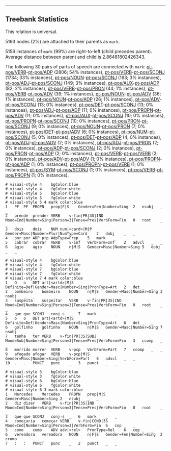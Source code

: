 

--------------------------------------------------------------------------------

## Treebank Statistics

This relation is universal.

5193 nodes (2%) are attached to their parents as `mark`.

5156 instances of `mark` (99%) are right-to-left (child precedes parent).
Average distance between parent and child is 2.86481802426343.

The following 30 pairs of parts of speech are connected with `mark`: [pt-pos/VERB]()-[pt-pos/ADP]() (2806; 54% instances), [pt-pos/VERB]()-[pt-pos/SCONJ]() (1734; 33% instances), [pt-pos/NOUN]()-[pt-pos/SCONJ]() (163; 3% instances), [pt-pos/ADJ]()-[pt-pos/SCONJ]() (149; 3% instances), [pt-pos/AUX]()-[pt-pos/ADP]() (82; 2% instances), [pt-pos/VERB]()-[pt-pos/PRON]() (44; 1% instances), [pt-pos/VERB]()-[pt-pos/ADV]() (39; 1% instances), [pt-pos/NOUN]()-[pt-pos/ADV]() (36; 1% instances), [pt-pos/NOUN]()-[pt-pos/ADP]() (26; 1% instances), [pt-pos/ADV]()-[pt-pos/SCONJ]() (13; 0% instances), [pt-pos/DET]()-[pt-pos/SCONJ]() (13; 0% instances), [pt-pos/ADJ]()-[pt-pos/ADP]() (11; 0% instances), [pt-pos/PROPN]()-[pt-pos/ADV]() (11; 0% instances), [pt-pos/AUX]()-[pt-pos/SCONJ]() (10; 0% instances), [pt-pos/PROPN]()-[pt-pos/SCONJ]() (10; 0% instances), [pt-pos/PRON]()-[pt-pos/SCONJ]() (9; 0% instances), [pt-pos/NOUN]()-[pt-pos/PRON]() (7; 0% instances), [pt-pos/DET]()-[pt-pos/ADV]() (6; 0% instances), [pt-pos/NUM]()-[pt-pos/SCONJ]() (5; 0% instances), [pt-pos/DET]()-[pt-pos/ADP]() (4; 0% instances), [pt-pos/ADJ]()-[pt-pos/ADV]() (2; 0% instances), [pt-pos/ADJ]()-[pt-pos/PRON]() (2; 0% instances), [pt-pos/ADP]()-[pt-pos/SCONJ]() (2; 0% instances), [pt-pos/PRON]()-[pt-pos/ADP]() (2; 0% instances), [pt-pos/VERB]()-[pt-pos/VERB]() (2; 0% instances), [pt-pos/ADV]()-[pt-pos/ADV]() (1; 0% instances), [pt-pos/PROPN]()-[pt-pos/ADP]() (1; 0% instances), [pt-pos/PROPN]()-[pt-pos/VERB]() (1; 0% instances), [pt-pos/SYM]()-[pt-pos/SCONJ]() (1; 0% instances), [pt-pos/VERB]()-[pt-pos/PROPN]() (1; 0% instances).


~~~ conllu
# visual-style 4	bgColor:blue
# visual-style 4	fgColor:white
# visual-style 5	bgColor:blue
# visual-style 5	fgColor:white
# visual-style 5 4 mark	color:blue
1	PF	PF	PROPN	prop|F|S	Gender=Fem|Number=Sing	2	nsubj	_	_
2	prende	prender	VERB	v-fin|PR|3S|IND	Mood=Ind|Number=Sing|Person=3|Tense=Pres|VerbForm=Fin	0	root	_	_
3	dois	dois	NUM	num|<card>|M|P	Gender=Masc|Number=Plur|NumType=Card	2	dobj	_	_
4	por	por	ADP	prp	AdpType=Prep	5	mark	_	_
5	cobrar	cobrar	VERB	v-inf	VerbForm=Inf	2	advcl	_	_
6	ágio	ágio	NOUN	n|M|S	Gender=Masc|Number=Sing	5	dobj	_	_

~~~


~~~ conllu
# visual-style 4	bgColor:blue
# visual-style 4	fgColor:white
# visual-style 7	bgColor:blue
# visual-style 7	fgColor:white
# visual-style 7 4 mark	color:blue
1	O	o	DET	art|<artd>|M|S	Definite=Def|Gender=Masc|Number=Sing|PronType=Art	2	det	_	_
2	bombeiro	bombeiro	NOUN	n|M|S	Gender=Masc|Number=Sing	3	nsubj	_	_
3	suspeita	suspeitar	VERB	v-fin|PR|3S|IND	Mood=Ind|Number=Sing|Person=3|Tense=Pres|VerbForm=Fin	0	root	_	_
4	que	que	SCONJ	conj-s	_	7	mark	_	_
5	o	o	DET	art|<artd>|M|S	Definite=Def|Gender=Masc|Number=Sing|PronType=Art	6	det	_	_
6	golfinho	golfinho	NOUN	n|M|S	Gender=Masc|Number=Sing	7	nsubj	_	_
7	tenha	ter	VERB	v-fin|PR|3S|SUBJ	Mood=Sub|Number=Sing|Person=3|Tense=Pres|VerbForm=Fin	3	ccomp	_	_
8	morrido	morrer	VERB	v-pcp	VerbForm=Part	7	ccomp	_	_
9	afogado	afogar	VERB	v-pcp|M|S	Gender=Masc|Number=Sing|VerbForm=Part	8	advcl	_	_
10	.	.	PUNCT	punc	_	3	punct	_	_

~~~


~~~ conllu
# visual-style 3	bgColor:blue
# visual-style 3	fgColor:white
# visual-style 6	bgColor:blue
# visual-style 6	fgColor:white
# visual-style 6 3 mark	color:blue
1	Mercedes	Mercedes	PROPN	prop|M|S	Gender=Masc|Number=Sing	2	nsubj	_	_
2	diz	dizer	VERB	v-fin|PR|3S|IND	Mood=Ind|Number=Sing|Person=3|Tense=Pres|VerbForm=Fin	0	root	_	_
3	que	que	SCONJ	conj-s	_	6	mark	_	_
4	começaria	começar	VERB	v-fin|COND|3S	Mood=Cnd|Number=Sing|Person=3|VerbForm=Fin	6	cop	_	_
5	como	como	ADV	adv|<rel>	PronType=Rel	6	cop	_	_
6	vereadora	vereadora	NOUN	n|F|S	Gender=Fem|Number=Sing	2	ccomp	_	_
7	:	:	PUNCT	punc	_	2	punct	_	_

~~~


